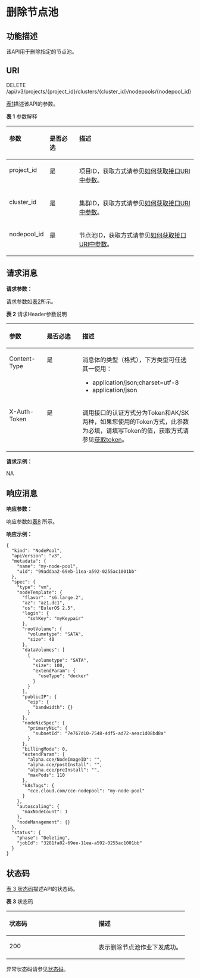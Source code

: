 # 删除节点池<a name="cce_02_0357"></a>

## 功能描述<a name="section1686113493165"></a>

该API用于删除指定的节点池。

## URI<a name="section8403243161416"></a>

DELETE /api/v3/projects/\{project\_id\}/clusters/\{cluster\_id\}/nodepools/\{nodepool\_id\}

[表1](#table2027961241820)描述该API的参数。

**表 1**  参数解释

<a name="table2027961241820"></a>
<table><thead align="left"><tr id="row122809120186"><th class="cellrowborder" valign="top" width="20%" id="mcps1.2.4.1.1"><p id="p91421758131813"><a name="p91421758131813"></a><a name="p91421758131813"></a>参数</p>
</th>
<th class="cellrowborder" valign="top" width="16%" id="mcps1.2.4.1.2"><p id="p101421758131816"><a name="p101421758131816"></a><a name="p101421758131816"></a>是否必选</p>
</th>
<th class="cellrowborder" valign="top" width="64%" id="mcps1.2.4.1.3"><p id="p19143115818187"><a name="p19143115818187"></a><a name="p19143115818187"></a>描述</p>
</th>
</tr>
</thead>
<tbody><tr id="row32801312121810"><td class="cellrowborder" valign="top" width="20%" headers="mcps1.2.4.1.1 "><p id="p1714415589184"><a name="p1714415589184"></a><a name="p1714415589184"></a>project_id</p>
</td>
<td class="cellrowborder" valign="top" width="16%" headers="mcps1.2.4.1.2 "><p id="p814518580186"><a name="p814518580186"></a><a name="p814518580186"></a>是</p>
</td>
<td class="cellrowborder" valign="top" width="64%" headers="mcps1.2.4.1.3 "><p id="p5145175891811"><a name="p5145175891811"></a><a name="p5145175891811"></a>项目ID，获取方式请参见<a href="如何获取接口URI中参数.md">如何获取接口URI中参数</a>。</p>
</td>
</tr>
<tr id="row1649094164612"><td class="cellrowborder" valign="top" width="20%" headers="mcps1.2.4.1.1 "><p id="p749015414462"><a name="p749015414462"></a><a name="p749015414462"></a>cluster_id</p>
</td>
<td class="cellrowborder" valign="top" width="16%" headers="mcps1.2.4.1.2 "><p id="p1849084134615"><a name="p1849084134615"></a><a name="p1849084134615"></a>是</p>
</td>
<td class="cellrowborder" valign="top" width="64%" headers="mcps1.2.4.1.3 "><p id="p8491141114617"><a name="p8491141114617"></a><a name="p8491141114617"></a>集群ID，获取方式请参见<a href="如何获取接口URI中参数.md">如何获取接口URI中参数</a>。</p>
</td>
</tr>
<tr id="row256414484464"><td class="cellrowborder" valign="top" width="20%" headers="mcps1.2.4.1.1 "><p id="p1856454818463"><a name="p1856454818463"></a><a name="p1856454818463"></a>nodepool_id</p>
</td>
<td class="cellrowborder" valign="top" width="16%" headers="mcps1.2.4.1.2 "><p id="p2564134816468"><a name="p2564134816468"></a><a name="p2564134816468"></a>是</p>
</td>
<td class="cellrowborder" valign="top" width="64%" headers="mcps1.2.4.1.3 "><p id="p0564048184619"><a name="p0564048184619"></a><a name="p0564048184619"></a>节点池ID，获取方式请参见<a href="如何获取接口URI中参数.md">如何获取接口URI中参数</a>。</p>
</td>
</tr>
</tbody>
</table>

## 请求消息<a name="section947084713911"></a>

**请求参数：**

请求参数如[表2](#table7347141814502)所示。

**表 2**  请求Header参数说明

<a name="table7347141814502"></a>
<table><thead align="left"><tr id="cce_02_0236_row55001954122614"><th class="cellrowborder" valign="top" width="20%" id="mcps1.2.4.1.1"><p id="cce_02_0236_p115009545264"><a name="cce_02_0236_p115009545264"></a><a name="cce_02_0236_p115009545264"></a>参数</p>
</th>
<th class="cellrowborder" valign="top" width="19%" id="mcps1.2.4.1.2"><p id="cce_02_0236_p175001547265"><a name="cce_02_0236_p175001547265"></a><a name="cce_02_0236_p175001547265"></a>是否必选</p>
</th>
<th class="cellrowborder" valign="top" width="61%" id="mcps1.2.4.1.3"><p id="cce_02_0236_p16500154162611"><a name="cce_02_0236_p16500154162611"></a><a name="cce_02_0236_p16500154162611"></a>描述</p>
</th>
</tr>
</thead>
<tbody><tr id="cce_02_0236_row199801811203412"><td class="cellrowborder" valign="top" width="20%" headers="mcps1.2.4.1.1 "><p id="cce_02_0236_p69808112344"><a name="cce_02_0236_p69808112344"></a><a name="cce_02_0236_p69808112344"></a>Content-Type</p>
</td>
<td class="cellrowborder" valign="top" width="19%" headers="mcps1.2.4.1.2 "><p id="cce_02_0236_p3980111103414"><a name="cce_02_0236_p3980111103414"></a><a name="cce_02_0236_p3980111103414"></a>是</p>
</td>
<td class="cellrowborder" valign="top" width="61%" headers="mcps1.2.4.1.3 "><p id="cce_02_0236_p169801011203416"><a name="cce_02_0236_p169801011203416"></a><a name="cce_02_0236_p169801011203416"></a>消息体的类型（格式），下方类型可任选其一使用：</p>
<a name="cce_02_0236_ul7385444163617"></a><a name="cce_02_0236_ul7385444163617"></a><ul id="cce_02_0236_ul7385444163617"><li>application/json;charset=utf-8</li><li>application/json</li></ul>
</td>
</tr>
<tr id="cce_02_0236_row3500125412260"><td class="cellrowborder" valign="top" width="20%" headers="mcps1.2.4.1.1 "><p id="cce_02_0236_p105001654202618"><a name="cce_02_0236_p105001654202618"></a><a name="cce_02_0236_p105001654202618"></a>X-Auth-Token</p>
</td>
<td class="cellrowborder" valign="top" width="19%" headers="mcps1.2.4.1.2 "><p id="cce_02_0236_p20500954182618"><a name="cce_02_0236_p20500954182618"></a><a name="cce_02_0236_p20500954182618"></a>是</p>
</td>
<td class="cellrowborder" valign="top" width="61%" headers="mcps1.2.4.1.3 "><p id="cce_02_0236_p1250055462618"><a name="cce_02_0236_p1250055462618"></a><a name="cce_02_0236_p1250055462618"></a>调用接口的认证方式分为Token和AK/SK两种，如果您使用的Token方式，此参数为必填，请填写Token的值，获取方式请参见<a href="认证鉴权.md#section2417768214391">获取token</a>。</p>
</td>
</tr>
</tbody>
</table>

**请求示例：**

NA

## 响应消息<a name="section61819725020"></a>

**响应参数：**

响应参数如[表8](创建节点池.md#table835415466262)  所示。

**响应示例：**

```
{
  "kind": "NodePool",
  "apiVersion": "v3",
  "metadata": {
    "name": "my-node-pool",
    "uid": "99addaa2-69eb-11ea-a592-0255ac1001bb"
  },
  "spec": {
    "type": "vm",
    "nodeTemplate": {
      "flavor": "s6.large.2",
      "az": "az1.dc1",
      "os": "EulerOS 2.5",
      "login": {
        "sshKey": "myKeypair"
      },
      "rootVolume": {
        "volumetype": "SATA",
        "size": 40
      },
      "dataVolumes": [
        {
          "volumetype": "SATA",
          "size": 100,
          "extendParam": {
            "useType": "docker"
          }
        }
      ],
      "publicIP": {
        "eip": {
          "bandwidth": {}
        }
      },
      "nodeNicSpec": {
        "primaryNic": {
          "subnetId": "7e767d10-7548-4df5-ad72-aeac1d08bd8a"
        }
      },
      "billingMode": 0,
      "extendParam": {
        "alpha.cce/NodeImageID": "",
        "alpha.cce/postInstall": "",
        "alpha.cce/preInstall": "",
        "maxPods": 110
      },
      "k8sTags": {
        "cce.cloud.com/cce-nodepool": "my-node-pool"
      }
    },
    "autoscaling": {
      "maxNodeCount": 1
    },
    "nodeManagement": {}
  },
  "status": {
    "phase": "Deleting",
    "jobId": "3281fa02-69ee-11ea-a592-0255ac1001bb"
  }
}
```

## 状态码<a name="s50f1049a6a4d404c895cf636eb8f3bf1"></a>

[表 3 状态码](#zh-cn_topic_0079614900_table46761928)描述API的状态码。

**表 3**  状态码

<a name="zh-cn_topic_0079614900_table46761928"></a>
<table><thead align="left"><tr id="zh-cn_topic_0079614900_row33254664"><th class="cellrowborder" valign="top" width="50%" id="mcps1.2.3.1.1"><p id="p55616028205955"><a name="p55616028205955"></a><a name="p55616028205955"></a>状态码</p>
</th>
<th class="cellrowborder" valign="top" width="50%" id="mcps1.2.3.1.2"><p id="p8604418205955"><a name="p8604418205955"></a><a name="p8604418205955"></a>描述</p>
</th>
</tr>
</thead>
<tbody><tr id="zh-cn_topic_0079614900_row41084259"><td class="cellrowborder" valign="top" width="50%" headers="mcps1.2.3.1.1 "><p id="zh-cn_topic_0079614900_p39490674"><a name="zh-cn_topic_0079614900_p39490674"></a><a name="zh-cn_topic_0079614900_p39490674"></a>200</p>
</td>
<td class="cellrowborder" valign="top" width="50%" headers="mcps1.2.3.1.2 "><p id="zh-cn_topic_0079614900_p44628050"><a name="zh-cn_topic_0079614900_p44628050"></a><a name="zh-cn_topic_0079614900_p44628050"></a>表示删除节点池作业下发成功。</p>
</td>
</tr>
</tbody>
</table>

异常状态码请参见[状态码](状态码.md)。

